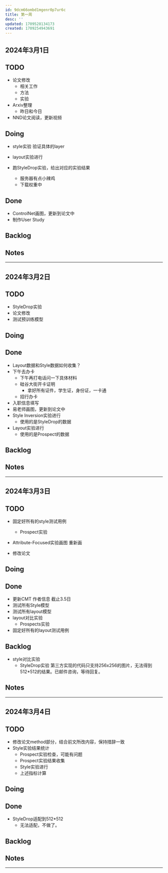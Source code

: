 ```yaml
---
id: 9dcm66ombd1mgenr0p7ur6c
title: 第一周
desc: ''
updated: 1709528134173
created: 1709254943691
---
```





## 2024年3月1日


## TODO



* 论文修改
  * 相关工作
  * 方法
  * 实验
* Arxiv整理
  * 昨日和今日
* NND论文阅读，更新视频






## Doing



* style实验 验证具体的layer
* layout实验进行

* 跑StyleDrop实验，给出对应的实验结果
  * 服务器有点小辣鸡
  * 下载权重中


## Done
* ControlNet画图，更新到论文中
* 制作User Study

## Backlog



## Notes    


---


## 2024年3月2日


## TODO

* StyleDrop实验
* 论文修改
* 测试预训练模型


## Doing




## Done
* Layout数据和Style数据如何收集？
* 下午去办卡
  * 下午再打电话问一下具体材料
  * 硅谷大街开卡证明
    * 拿好所有证件，学生证，身份证，一卡通
  * 招行办卡
* 入职信息填写
* 易老师画图，更新到论文中
* Style Inversion实验进行
  * 使用的是StyleDrop的数据
* Layout实验进行
  * 使用的是Prospect的数据


## Backlog



## Notes    


---

## 2024年3月3日


## TODO

* 固定好所有的style测试用例

  * Prospect实验
* Attribute-Focused实验画图 重新画
* 修改论文



## Doing




## Done
* 更新CMT 作者信息 截止3.5日
* 测试所有Style模型
* 测试所有layout模型
* layout对比实验
  * Prospects实验
* 固定好所有的layout测试用例



## Backlog

* style对比实验
  * StyleDrop实验 第三方实现的代码只支持256x256的图片，无法得到512*512的结果。已邮件咨询，等待回复。


## Notes    


---

## 2024年3月4日


## TODO

* 修改论文method部分，结合前文所改内容，保持措辞一致
* Style实验结果统计
  * Prospect实验检查，可能有问题
  * Prospect实验结果收集
  * Style实验进行
  * 上述指标计算


## Doing

## Done

* StyleDrop适配到512*512
  * 无法适配，不做了。

## Backlog



## Notes    


---